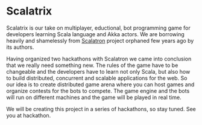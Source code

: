 # Scalatrix

Scalatrix is our take on multiplayer, eductional, bot programming game for developers learning Scala language and Akka actors. We are borrowing heavily and shamelessly from [Scalatron](#/scalatron/scalatron) project orphaned few years ago by its authors. 

Having organized two hackathons with Scalatron we came into conclusion that we really need something new. The rules of the game have to be changeable and the developers have to learn not only Scala, but also how to build distributed, concurrent and scalable applications for the web. So our idea is to create distributed game arena where you can host games and organize contests for the bots to compete. The game engine and the bots will run on different machines and the game will be played in real time.

We will be creating this project in a series of hackathons, so stay tuned. See you at hackathon.
